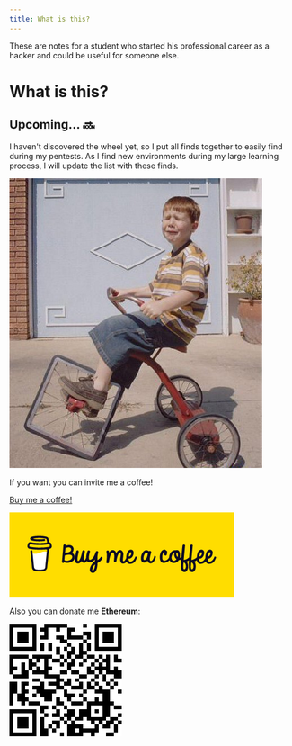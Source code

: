 ```yaml
---
title: What is this?
---
```


These are notes for a student who started his professional career as a hacker and could be useful for someone else.

# What is this?

## Upcoming… 🔜

I haven't discovered the wheel yet, so I put all finds together to easily find during my pentests. As I find new environments during my large learning process, I will update the list with these finds.

![](images/boy-crying.jpg)

If you want you can invite me a coffee!

[Buy me a coffee!](https://www.buymeacoffee.com/mvc1009)


![](images/buymeacoffe.png)

Also you can donate me **Ethereum**: 

![0x733780b4436501f1025e989d1882c41062ab51D0](images/eth_address.png)
